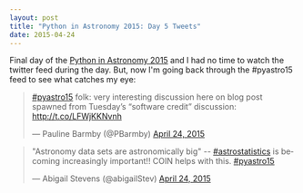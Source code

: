 ```yaml
---
layout: post
title: "Python in Astronomy 2015: Day 5 Tweets"
date: 2015-04-24
---
```


Final day of the [Python in Astronomy 2015](http://python-in-astronomy.github.io) and I had no time to watch the twitter feed during the day.  But, now I'm going back through the #pyastro15 feed to see what catches my eye:

<!--more-->

<blockquote class="twitter-tweet" lang="en" data-theme="dark"><p><a href="https://twitter.com/hashtag/pyastro15?src=hash">#pyastro15</a> folk: very interesting discussion here on blog post spawned from Tuesday’s “software credit” discussion: <a href="http://t.co/LFWjKKNvnh">http://t.co/LFWjKKNvnh</a></p>&mdash; Pauline Barmby (@PBarmby) <a href="https://twitter.com/PBarmby/status/591509045250392064">April 24, 2015</a></blockquote> <script async src="//platform.twitter.com/widgets.js" charset="utf-8"></script>
<blockquote class="twitter-tweet" lang="en" data-theme="dark"><p>&quot;Astronomy data sets are astronomically big&quot; -- <a href="https://twitter.com/hashtag/astrostatistics?src=hash">#astrostatistics</a> is becoming increasingly important!! COIN helps with this. <a href="https://twitter.com/hashtag/pyastro15?src=hash">#pyastro15</a></p>&mdash; Abigail Stevens (@abigailStev) <a href="https://twitter.com/abigailStev/status/591509563662172160">April 24, 2015</a></blockquote> <script async src="//platform.twitter.com/widgets.js" charset="utf-8"></script>
